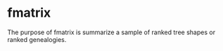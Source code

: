 # fmatrix
The purpose of fmatrix is summarize a sample of ranked tree shapes or ranked genealogies.
